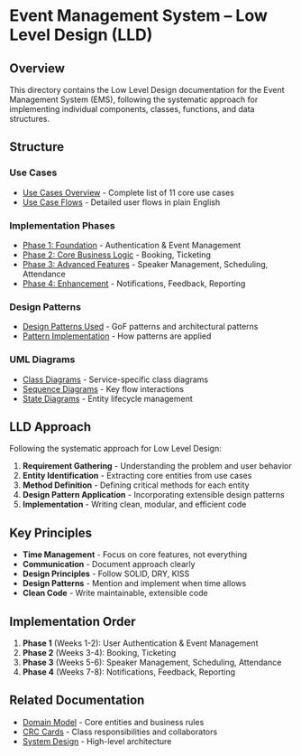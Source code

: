 # Event Management System – Low Level Design (LLD)

## Overview

This directory contains the Low Level Design documentation for the Event Management System (EMS), following the systematic approach for implementing individual components, classes, functions, and data structures.

## Structure

### Use Cases
- [Use Cases Overview](./use-cases/use-cases-overview.md) - Complete list of 11 core use cases
- [Use Case Flows](./use-cases/use-case-flows.md) - Detailed user flows in plain English

### Implementation Phases
- [Phase 1: Foundation](./phases/phase1-foundation.md) - Authentication & Event Management
- [Phase 2: Core Business Logic](./phases/phase2-core-business.md) - Booking, Ticketing
- [Phase 3: Advanced Features](./phases/phase3-advanced-features.md) - Speaker Management, Scheduling, Attendance
- [Phase 4: Enhancement](./phases/phase4-enhancement.md) - Notifications, Feedback, Reporting

### Design Patterns
- [Design Patterns Used](./design-patterns/patterns-used.md) - GoF patterns and architectural patterns
- [Pattern Implementation](./design-patterns/pattern-implementation.md) - How patterns are applied

### UML Diagrams
- [Class Diagrams](./uml/class-diagrams/) - Service-specific class diagrams
- [Sequence Diagrams](./uml/sequence-diagrams/) - Key flow interactions
- [State Diagrams](./uml/state-diagrams/) - Entity lifecycle management

## LLD Approach

Following the systematic approach for Low Level Design:

1. **Requirement Gathering** - Understanding the problem and user behavior
2. **Entity Identification** - Extracting core entities from use cases
3. **Method Definition** - Defining critical methods for each entity
4. **Design Pattern Application** - Incorporating extensible design patterns
5. **Implementation** - Writing clean, modular, and efficient code

## Key Principles

- **Time Management** - Focus on core features, not everything
- **Communication** - Document approach clearly
- **Design Principles** - Follow SOLID, DRY, KISS
- **Design Patterns** - Mention and implement when time allows
- **Clean Code** - Write maintainable, extensible code

## Implementation Order

1. **Phase 1** (Weeks 1-2): User Authentication & Event Management
2. **Phase 2** (Weeks 3-4): Booking, Ticketing
3. **Phase 3** (Weeks 5-6): Speaker Management, Scheduling, Attendance
4. **Phase 4** (Weeks 7-8): Notifications, Feedback, Reporting

## Related Documentation

- [Domain Model](../domain-model/domain-model.md) - Core entities and business rules
- [CRC Cards](../domain-model/crc-cards/crc-cards.md) - Class responsibilities and collaborators
- [System Design](../system-design/sys-design.drawio) - High-level architecture
